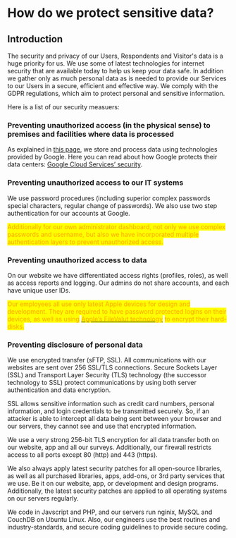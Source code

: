 # How do we protect sensitive data?

## Introduction

The security and privacy of our Users, Respondents and Visitor's data is a huge priority for us.  We use some of latest technologies for internet security that are available today to help us keep your data safe.  In addition we gather only as much personal data as is needed to provide our Services to our Users in a secure, efficient and effective way.  We comply with the GDPR regulations, which aim to protect personal and sensitive information.

Here is a list of our security measuers:

### Preventing unauthorized access (in the physical sense) to premises and facilities where data is processed

As explained in [this page](why-and-how-do-we-collect-data.md), we store and process data using technologies provided by Google. Here you can read about how Google protects their data centers: [Google Cloud Services’ security](https://cloud.google.com/security/security-design/).  &#x20;

### Preventing unauthorized access to our IT systems

We use password procedures (including superior complex passwords special characters, regular change of passwords). We also use two step authentication for our accounts at Google.&#x20;

<mark style="color:orange;">Additionally for our own administrator dashboard, not only we use complex passwords and username, but also we have incorporated multiple authentication layers to prevent unauthorized access.</mark> &#x20;

### Preventing unauthorized access to data

On our website we have differentiated access rights (profiles, roles), as well as access reports and logging. Our admins do not share accounts, and each have unique user IDs.&#x20;

<mark style="color:orange;">Our employees all use only latest Apple devices for design and development. They are required to have password protected logins on their devices, as well as using</mark> [<mark style="color:orange;">Apple’s FileValut technology</mark>](https://support.apple.com/en-us/HT204837) <mark style="color:orange;">to encrypt their hard-disks.</mark> &#x20;

### Preventing disclosure of personal data

We use encrypted transfer (sFTP, SSL). All communications with our websites are sent over 256 SSL/TLS connections. Secure Sockets Layer (SSL) and Transport Layer Security (TLS) technology (the successor technology to SSL) protect communications by using both server authentication and data encryption.&#x20;

SSL allows sensitive information such as credit card numbers, personal information, and login credentials to be transmitted securely. So, if an attacker is able to intercept all data being sent between your browser and our servers, they cannot see and use that encrypted information.&#x20;

We use a very strong 256-bit TLS encryption for all data transfer both on our website, app and all our surveys. Additionally, our firewall restricts access to all ports except 80 (http) and 443 (https).&#x20;

We also always apply latest security patches for all open-source libraries, as well as all purchased libraries, apps, add-ons, or 3rd party services that we use. Be it on our website, app, or development and design programs. Additionally, the latest security patches are applied to all operating systems on our servers regularly.&#x20;

We code in Javscript and PHP, and our servers run nginix, MySQL and CouchDB on Ubuntu Linux. Also, our engineers use the best routines and industry-standards, and secure coding guidelines to provide secure coding.   &#x20;

